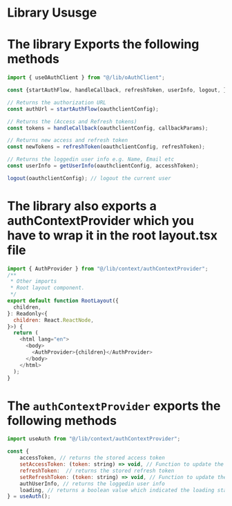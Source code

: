 # Library Ususge

# The library Exports the following methods

```js
import { useOAuthClient } from "@/lib/oAuthClient";

const {startAuthFlow, handleCallback, refreshToken, userInfo, logout, } = useOAuthClient();

// Returns the authorization URL
const authUrl = startAuthFlow(oauthclientConfig);

// Returns the (Access and Refresh tokens)
const tokens = handleCallback(oauthclientConfig, callbackParams);

// Returns new access and refresh token
const newTokens = refreshToken(oauthclientConfig, refreshToken);

// Returns the loggedin user info e.g. Name, Email etc
const userInfo = getUserInfo(oauthclientConfig, accesshToken);

logout(oauthclientConfig); // logout the current user
```

# The library also exports a authContextProvider which you have to wrap it in the root layout.tsx file

```js
import { AuthProvider } from "@/lib/context/authContextProvider";
/**
 * Other imports
 * Root layout component.
 */
export default function RootLayout({
  children,
}: Readonly<{
  children: React.ReactNode,
}>) {
  return (
    <html lang="en">
      <body>
        <AuthProvider>{children}</AuthProvider>
      </body>
    </html>
  );
}
```

# The `authContextProvider` exports the following methods

```js
import useAuth from "@/lib/context/authContextProvider";

const {
    accessToken, // returns the stored access token
    setAccessToken: (token: string) => void, // Function to update the access token
    refreshToken:  // returns the stored refresh token
    setRefreshToken: (token: string) => void, // Function to update the refresh token
    authUserInfo, // returns the loggedin user info
    loading, // returns a boolean value which indicated the loading state of the auth 
} = useAuth();
```
